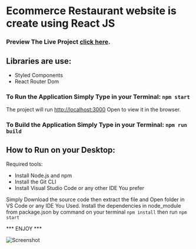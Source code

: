 # Ecommerce Restaurant website is create using React JS

### Preview The Live Project [click here](https://github.com/facebook/create-react-app).

## Libraries are use:
* Styled Components
* React Router Dom

### To Run the Application Simply Type in your Terminal: `npm start`
The project will run [http://localhost:3000](http://localhost:3000)
Open  to view it in the browser.

### To Build the Application Simply Type in your Terminal: `npm run build`

## How to Run on your Desktop:
Required tools:
* Install Node.js and npm
* Install the Git CLI
* Install Visual Studio Code or any other IDE You prefer

Simply Download the source code then extract the file and Open folder in VS Code or any IDE You Used. Install the dependencies in  node_module from package.json by command on your terminal `npm install`
then run `npm start` 

*** ENJOY ***

![Screenshot](screencapture.png)
